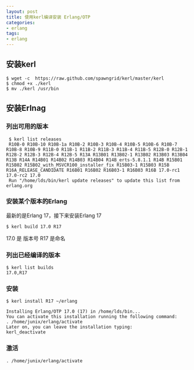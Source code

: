 ```yaml
---
layout: post
title: 使用kerl编译安装 Erlang/OTP
categories:
- erlang
tags:
- erlang
---
```



## 安装kerl

```
$ wget -c  https://raw.github.com/spawngrid/kerl/master/kerl
$ chmod +x ./kerl
$ mv ./kerl /usr/bin
```

## 安装Erlnag

### 列出可用的版本

```
 $ kerl list releases
 R10B-0 R10B-10 R10B-1a R10B-2 R10B-3 R10B-4 R10B-5 R10B-6 R10B-7 R10B-8 R10B-9 R11B-0 R11B-1 R11B-2 R11B-3 R11B-4 R11B-5 R12B-0 R12B-1 R12B-2 R12B-3 R12B-4 R12B-5 R13A R13B01 R13B02-1 R13B02 R13B03 R13B04 R13B R14A R14B01 R14B02 R14B03 R14B04 R14B_erts-5.8.1.1 R14B R15B01 R15B02 R15B02_with_MSVCR100_installer_fix R15B03-1 R15B03 R15B R16A_RELEASE_CANDIDATE R16B01 R16B02 R16B03-1 R16B03 R16B 17.0-rc1 17.0-rc2 17.0
 Run "/home/lds/bin/kerl update releases" to update this list from erlang.org
```

### 安装某个版本的Erlang


最新的是Erlang 17，接下来安装Erlang 17

```
$ kerl build 17.0 R17
```

17.0 是 版本号 R17 是命名

### 列出已经编译的版本

```
$ kerl list builds
17.0,R17
```

### 安装

```
$ kerl install R17 ~/erlang

Installing Erlang/OTP 17.0 (17) in /home/lds/bin...
You can activate this installation running the following command:
. /home/junix/erlang/activate
Later on, you can leave the installation typing:
kerl_deactivate
```

### 激活

```
. /home/junix/erlang/activate
```

